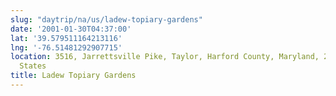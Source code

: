 ```yaml
---
slug: "daytrip/na/us/ladew-topiary-gardens"
date: '2001-01-30T04:37:00'
lat: '39.579511164213116'
lng: '-76.51481292907715'
location: 3516, Jarrettsville Pike, Taylor, Harford County, Maryland, 21111, United
  States
title: Ladew Topiary Gardens
---
```



